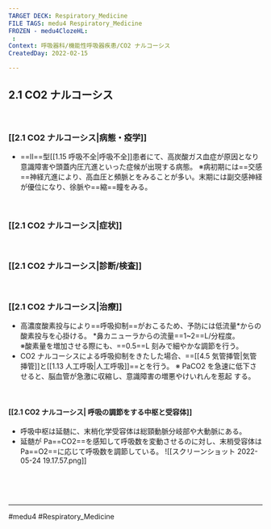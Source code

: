 ```yaml
---
TARGET DECK: Respiratory_Medicine
FILE TAGS: medu4 Respiratory_Medicine
FROZEN - medu4ClozeHL:
 : 
Context: 呼吸器科/機能性呼吸器疾患/CO2 ナルコーシス
CreatedDay: 2022-02-15

---
```


## 2.1 CO2 ナルコーシス

<br>

### [[2.1 CO2 ナルコーシス|病態・疫学]]
* ==Ⅱ==型[[1.15 呼吸不全|呼吸不全]]患者にて、高炭酸ガス血症が原因となり意識障害や頭蓋内圧亢進といった症候が出現する病態。 
※病初期には==交感==神経亢進により、高血圧と頻脈とをみることが多い。末期には副交感神経が優位になり、徐脈や==縮==瞳をみる。
<!--ID: 1644994299457-->



<br>

### [[2.1 CO2 ナルコーシス|症状]]


<br>

### [[2.1 CO2 ナルコーシス|診断/検査]]


<br>

### [[2.1 CO2 ナルコーシス|治療]]
* 高濃度酸素投与により==呼吸抑制==がおこるため、予防には低流量*からの酸素投与を心掛ける。
\*鼻カニューラからの流量==1~2==L/分程度。  
※酸素量を増加させる際にも、==0.5==L 刻みで細やかな調節を行う。
* CO2 ナルコーシスによる呼吸抑制をきたした場合、==[[4.5 気管挿管|気管挿管]]と[[1.13 人工呼吸|人工呼吸]]==とを行う。
※ PaCO2 を急速に低下させると、脳血管が急激に収縮し、意識障害の増悪やけいれんを惹起 する。
<!--ID: 1644994299472-->




<br>

#### [[2.1 CO2 ナルコーシス| 呼吸の調節をする中枢と受容体]]
* 呼吸中枢は延髄に、末梢化学受容体は総頸動脈分岐部や大動脈にある。
* 延髄が Pa==CO2==を感知して呼吸数を変動させるのに対し、末梢受容体はPa==O2==に応じて呼吸数を調節している。
![[スクリーンショット 2022-05-24 19.17.57.png]]
<!--ID: 1644994299486-->



<br><br><br>

---
#medu4 #Respiratory_Medicine